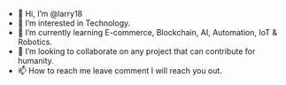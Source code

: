 - 👋 Hi, I’m @larry18
- 👀 I’m interested in Technology. 
- 🌱 I’m currently learning E-commerce, Blockchain, AI, Automation, IoT & Robotics.
- 💞️ I’m looking to collaborate on any project that can contribute for humanity. 
- 📫 How to reach me leave comment I will reach you out. 

<!---
larry18/larry18 is a ✨ special ✨ repository because its `README.md` (this file) appears on your GitHub profile.
You can click the Preview link to take a look at your changes.
--->

